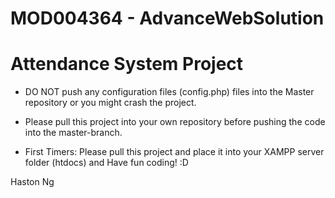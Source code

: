 # MOD004364 - AdvanceWebSolution

# Attendance System Project

* DO NOT push any configuration files (config.php) files into the Master repository or you might crash the project.
* Please pull this project into your own repository before pushing the code into the master-branch.

* First Timers: Please pull this project and place it into your XAMPP server folder (htdocs) and Have fun coding! :D


Haston Ng
